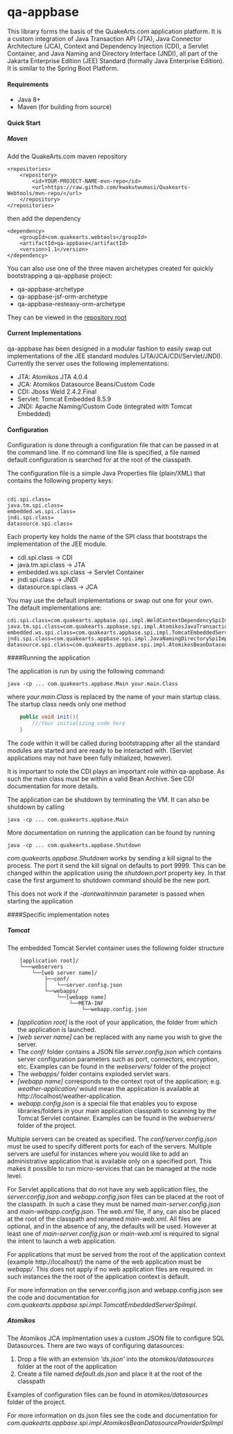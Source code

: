# qa-appbase

This library forms the basis of the QuakeArts.com application platform. It is a custom integration of Java Transaction API (JTA), Java Connector Architecture (JCA), Context and Dependency Injection (CDI), a Servlet Container, and Java Naming and Directory Interface (JNDI), all part of the Jakarta Enterprise Edition (JEE) Standard (formally Java Enterprise Edition). It is similar to the Spring Boot Platform.

#### Requirements

* Java 8+
* Maven (for building from source)

#### Quick Start

##### Maven
Add the QuakeArts.com maven repository

```
<repositories>
    <repository>
        <id>YOUR-PROJECT-NAME-mvn-repo</id>
        <url>https://raw.github.com/kwakutwumasi/Quakearts-Webtools/mvn-repo/</url>
    </repository>
</repositories>

```

then add the dependency

```
<dependency>
	<groupId>com.quakearts.webtools</groupId>
	<artifactId>qa-appbase</artifactId>
	<version>1.1</version>
</dependency>

```

You can also use one of the three maven archetypes created for quickly bootstrapping a qa-appbase project:

* qa-appbase-archetype
* qa-appbase-jsf-orm-archetype
* qa-appbase-resteasy-orm-archetype

They can be viewed in the [repository root](/kwakutwumasi/Quakearts-Webtools)

#### Current Implementations

qa-appbase has been designed in a modular fashion to easily swap out implementations of the JEE standard modules (JTA/JCA/CDI/Servlet/JNDI). Currently the server uses the following implementations:

* JTA: Atomikos JTA 4.0.4
* JCA: Atomikos Datasource Beans/Custom Code
* CDI: Jboss Weld 2.4.2.Final
* Servlet: Tomcat Embedded 8.5.9
* JNDI: Apache Naming/Custom Code (integrated with Tomcat Embedded)

#### Configuration

Configuration is done through a configuration file that can be passed in at the command line. If no command line file is specified, a file named default.configuration is searched for at the root of the classpath.

The configuration file is a simple Java Properties file (plain/XML) that contains the following property keys:

```

cdi.spi.class=
java.tm.spi.class=
embedded.ws.spi.class=
jndi.spi.class=
datasource.spi.class=

```

Each property key holds the name of the SPI class that bootstraps the implementation of the JEE module.

* cdi.spi.class -> CDI
* java.tm.spi.class -> JTA
* embedded.ws.spi.class -> Servlet Container
* jndi.spi.class -> JNDI
* datasource.spi.class -> JCA 

You may use the default implementations or swap out one for your own.
The default implementations are: 

```
cdi.spi.class=com.quakearts.appbase.spi.impl.WeldContextDependencySpiImpl
java.tm.spi.class=com.quakearts.appbase.spi.impl.AtomikosJavaTransactionManagerSpiImpl
embedded.ws.spi.class=com.quakearts.appbase.spi.impl.TomcatEmbeddedServerSpiImpl
jndi.spi.class=com.quakearts.appbase.spi.impl.JavaNamingDirectorySpiImpl
datasource.spi.class=com.quakearts.appbase.spi.impl.AtomikosBeanDatasourceProviderSpiImpl
```

####Running the application

The application is run by using the following command:

```
java -cp ... com.quakearts.appbase.Main your.main.Class
```

where _your.main.Class_ is replaced by the name of your main startup class. The startup class needs only one method

```java
	public void init(){
		///Your initializing code here
	}
```

The code within it will be called during bootstrapping after all the standard modules are started and are ready to be interacted with. (Servlet applications may not have been fully initialized, however).

It is important to note the CDI plays an important role within qa-appbase. As such the main class must be within a valid Bean Archive. See CDI documentation for more details.

The application can be shutdown by terminating the VM. It can also be shutdown by calling 

```
java -cp ... com.quakearts.appbase.Main
```

More documentation on running the application can be found by running 

```
java -cp ... com.quakearts.appbase.Shutdown
```

_com.quakearts.appbase.Shutdown_ works by sending a kill signal to the process. The port it send the kill signal on defaults to port 9999. This can be changed within the application using the _shutdown.port_ property key. In that case the first argument to shutdown command should be the new port.

This does not work if the _-dontwaitinmain_ parameter is passed when starting the application

####Specific implementation notes

##### Tomcat

The embedded Tomcat Servlet container uses the following folder structure

```
	[application root]/
	└───webservers
		└──[web server name]/
			├──conf/
			|	└──server.config.json
			└──webapps/
				└──[webapp name]
					└──META-INF
						└──webapp.config.json
```

* _[application root]_ is the root of your application, the folder from which the application is launched. 
* _[web server name]_ can be replaced with any name you wish to give the server. 
* The _conf/_ folder contains a JSON file _server.config.json_ which contains server configuration parameters such as port, connectors, encryption, etc. Examples can be found in the _webservers/_ folder of the project
* The _webapps/_ folder contains exploded servlet wars. 
* _[webapp name]_ corresponds to the context root of the application; e.g. _weather-application/_ would mean the application is available at http://localhost/weather-application. 
* _webapp.config.json_ is a special file that enables you to expose libraries/folders in your main application classpath to scanning by the Tomcat Servlet container. Examples can be found in the _webservers/_ folder of the project.

Multiple servers can be created as specified. The _conf/server.config.json_ must be used to specify different ports for each of the servers. 
Multiple servers are useful for instances where you would like to add an administrative application that is available only on a specified port. This makes it possible to run micro-services that can be managed at the node level.

For Servlet applications that do not have any web application files, the _server.config.json_ and _webapp.config.json_ files can be placed at the root of the classpath. In such a case they must be named _main-server.config.json_ and _main-webapp.config.json_. The _web.xml_ file, if any, can also be placed at the root of the classpath and renamed _main-web.xml_. All files are optional, and in the absence of any, the defaults will be used. However at least one of _main-server.config.json_ or _main-web.xml_ is required to signal the intent to launch a web application.

For applications that must be served from the root of the application context (example http://localhost/) the name of the web application must be _webapp/_. This does not apply if no web application files are required. in such instances the the root of the application context is default.

For more information on the server.config.json and webapp.config.json see the code and documentation for _com.quakearts.appbase.spi.impl.TomcatEmbeddedServerSpiImpl_.

##### Atomikos

The Atomikos JCA implmentation uses a custom JSON file to configure SQL Datasources. There are two ways of configuring datasources:

1. Drop a file with an extension _'ds.json'_ into the _atomikos/datasources_ folder at the root of the application
2. Create a file named _default.ds.json_ and place it at the root of the classpath

Examples of configuration files can be found in _atomikos/datasources_ folder of the project.

For more information on ds.json files see the code and documentation for _com.quakearts.appbase.spi.impl.AtomikosBeanDatasourceProviderSpiImpl_